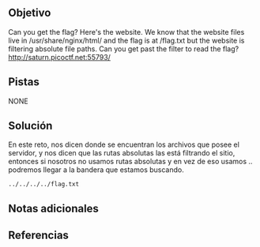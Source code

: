 ## Objetivo
Can you get the flag? Here's the website. We know that the website files live in /usr/share/nginx/html/ and the flag is at /flag.txt but the website is filtering absolute file paths. Can you get past the filter to read the flag?
http://saturn.picoctf.net:55793/

## Pistas
NONE

## Solución
En este reto, nos dicen donde se encuentran los archivos que posee el servidor, y nos dicen que las rutas absolutas las está filtrando el sitio, entonces si nosotros no usamos rutas absolutas y en vez de eso usamos .. podremos llegar a la bandera que estamos buscando.

```
../../../../flag.txt
```

## Notas adicionales
## Referencias